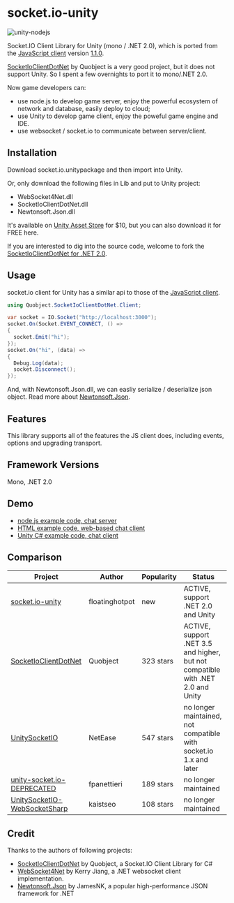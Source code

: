 # socket.io-unity

![unity-nodejs](Demo/unity-nodejs.jpg)

Socket.IO Client Library for Unity (mono / .NET 2.0), which is ported from the [JavaScript client](https://github.com/Automattic/socket.io-client) version [1.1.0](https://github.com/socketio/socket.io-client/releases/tag/1.1.0).

[SocketIoClientDotNet](https://github.com/Quobject/SocketIoClientDotNet) by Quobject is a very good project, but it does not support Unity. So I spent a few overnights to port it to mono/.NET 2.0.

Now game developers can:
* use node.js to develop game server, enjoy the powerful ecosystem of network and database, easily deploy to cloud;
* use Unity to develop game client, enjoy the poweful game engine and IDE.
* use websocket / socket.io to communicate between server/client.

## Installation

Download socket.io.unitypackage and then import into Unity.

Or, only download the following files in Lib and put to Unity project:
* WebSocket4Net.dll
* SocketIoClientDotNet.dll
* Newtonsoft.Json.dll

It's available on [Unity Asset Store](https://www.assetstore.unity3d.com/en/#!/content/92068) for $10, but you can also download it for FREE here.

If you are interested to dig into the source code, welcome to fork the [SocketIoClientDotNet for .NET 2.0](https://github.com/floatinghotpot/SocketIoClientDotNet/tree/net20).

## Usage
socket.io client for Unity has a similar api to those of the [JavaScript client](https://github.com/Automattic/socket.io-client).

```cs
using Quobject.SocketIoClientDotNet.Client;

var socket = IO.Socket("http://localhost:3000");
socket.On(Socket.EVENT_CONNECT, () =>
{
  socket.Emit("hi");
});
socket.On("hi", (data) =>
{
  Debug.Log(data);
  socket.Disconnect();
});
```

And, with Newtonsoft.Json.dll, we can easliy serialize / deserialize json object. Read more about [Newtonsoft.Json](http://www.newtonsoft.com/json).

## Features
This library supports all of the features the JS client does, including events, options and upgrading transport.

## Framework Versions
Mono, .NET 2.0

## Demo
* [node.js example code, chat server](Demo/test-server/index.js)
* [HTML example code, web-based chat client](Demo/test-server/index.html)
* [Unity C# example code, chat client](Demo/SocketIOScript.cs)

## Comparison

Project | Author | Popularity | Status
---|---|---|---
[socket.io-unity](https://github.com/floatinghotpot/socket.io-unity) | floatinghotpot | new | ACTIVE, support .NET 2.0 and Unity
[SocketIoClientDotNet](https://github.com/Quobject/SocketIoClientDotNet) | Quobject | 323 stars | ACTIVE, support .NET 3.5 and higher, but not compatible with .NET 2.0 and Unity
[UnitySocketIO](https://github.com/NetEase/UnitySocketIO) | NetEase | 547 stars | no longer maintained, not compatible with socket.io 1.x and later
[unity-socket.io-DEPRECATED](https://github.com/fpanettieri/unity-socket.io-DEPRECATED) | fpanettieri | 189 stars | no longer maintained
[UnitySocketIO-WebSocketSharp](https://github.com/kaistseo/UnitySocketIO-WebSocketSharp) | kaistseo | 108 stars | no longer maintained

## Credit

Thanks to the authors of following projects:
* [SocketIoClientDotNet](https://github.com/Quobject/SocketIoClientDotNet) by Quobject, a Socket.IO Client Library for C#
* [WebSocket4Net](https://github.com/kerryjiang/WebSocket4Net) by Kerry Jiang, a .NET websocket client implementation.
* [Newtonsoft.Json](https://github.com/JamesNK/Newtonsoft.Json) by JamesNK, a popular high-performance JSON framework for .NET
